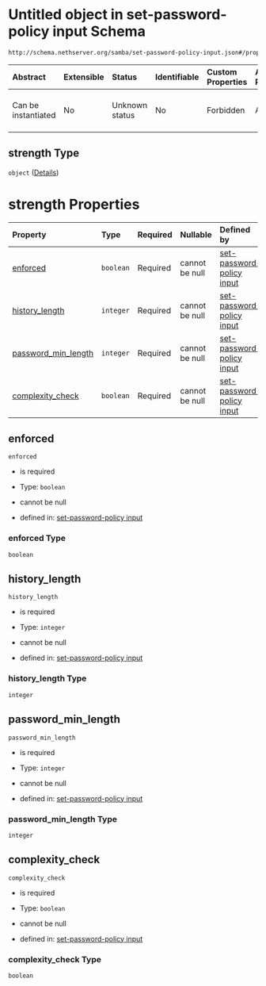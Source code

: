 # Untitled object in set-password-policy input Schema

```txt
http://schema.nethserver.org/samba/set-password-policy-input.json#/properties/strength
```



| Abstract            | Extensible | Status         | Identifiable | Custom Properties | Additional Properties | Access Restrictions | Defined In                                                                                      |
| :------------------ | :--------- | :------------- | :----------- | :---------------- | :-------------------- | :------------------ | :---------------------------------------------------------------------------------------------- |
| Can be instantiated | No         | Unknown status | No           | Forbidden         | Allowed               | none                | [set-password-policy-input.json\*](samba/set-password-policy-input.json "open original schema") |

## strength Type

`object` ([Details](set-password-policy-input-properties-strength.md))

# strength Properties

| Property                                      | Type      | Required | Nullable       | Defined by                                                                                                                                                                                                                           |
| :-------------------------------------------- | :-------- | :------- | :------------- | :----------------------------------------------------------------------------------------------------------------------------------------------------------------------------------------------------------------------------------- |
| [enforced](#enforced)                         | `boolean` | Required | cannot be null | [set-password-policy input](set-password-policy-input-properties-strength-properties-enforced.md "http://schema.nethserver.org/samba/set-password-policy-input.json#/properties/strength/properties/enforced")                       |
| [history\_length](#history_length)            | `integer` | Required | cannot be null | [set-password-policy input](set-password-policy-input-properties-strength-properties-history_length.md "http://schema.nethserver.org/samba/set-password-policy-input.json#/properties/strength/properties/history_length")           |
| [password\_min\_length](#password_min_length) | `integer` | Required | cannot be null | [set-password-policy input](set-password-policy-input-properties-strength-properties-password_min_length.md "http://schema.nethserver.org/samba/set-password-policy-input.json#/properties/strength/properties/password_min_length") |
| [complexity\_check](#complexity_check)        | `boolean` | Required | cannot be null | [set-password-policy input](set-password-policy-input-properties-strength-properties-complexity_check.md "http://schema.nethserver.org/samba/set-password-policy-input.json#/properties/strength/properties/complexity_check")       |

## enforced



`enforced`

* is required

* Type: `boolean`

* cannot be null

* defined in: [set-password-policy input](set-password-policy-input-properties-strength-properties-enforced.md "http://schema.nethserver.org/samba/set-password-policy-input.json#/properties/strength/properties/enforced")

### enforced Type

`boolean`

## history\_length



`history_length`

* is required

* Type: `integer`

* cannot be null

* defined in: [set-password-policy input](set-password-policy-input-properties-strength-properties-history_length.md "http://schema.nethserver.org/samba/set-password-policy-input.json#/properties/strength/properties/history_length")

### history\_length Type

`integer`

## password\_min\_length



`password_min_length`

* is required

* Type: `integer`

* cannot be null

* defined in: [set-password-policy input](set-password-policy-input-properties-strength-properties-password_min_length.md "http://schema.nethserver.org/samba/set-password-policy-input.json#/properties/strength/properties/password_min_length")

### password\_min\_length Type

`integer`

## complexity\_check



`complexity_check`

* is required

* Type: `boolean`

* cannot be null

* defined in: [set-password-policy input](set-password-policy-input-properties-strength-properties-complexity_check.md "http://schema.nethserver.org/samba/set-password-policy-input.json#/properties/strength/properties/complexity_check")

### complexity\_check Type

`boolean`
